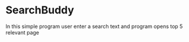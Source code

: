 # SearchBuddy
In this simple program user enter a search text and program opens top 5 relevant page
